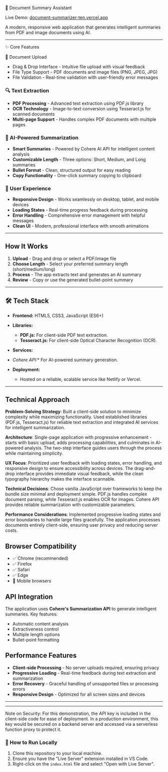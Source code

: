 📄 Document Summary Assistant

Live Demo: [document-summarizer-ten.vercel.app](https://document-summarizer-ten.vercel.app/)

A modern, responsive web application that generates intelligent summaries from PDF and image documents using AI.

---

✨ Core Features

 📄 Document Upload
- Drag & Drop Interface - Intuitive file upload with visual feedback
- File Type Support - PDF documents and image files (PNG, JPEG, JPG)
- File Validation - Real-time validation with user-friendly error messages

### 🔍 Text Extraction
- **PDF Processing** - Advanced text extraction using PDF.js library
- **OCR Technology** - Image-to-text conversion using Tesseract.js for scanned documents
- **Multi-page Support** - Handles complex PDF documents with multiple pages

### 🤖 AI-Powered Summarization
- **Smart Summaries** - Powered by Cohere AI API for intelligent content analysis
- **Customizable Length** - Three options: Short, Medium, and Long summaries
- **Bullet Format** - Clean, structured output for easy reading
- **Copy Functionality** - One-click summary copying to clipboard

### 🎨 User Experience
- **Responsive Design** - Works seamlessly on desktop, tablet, and mobile devices
- **Loading States** - Real-time progress feedback during processing
- **Error Handling** - Comprehensive error management with helpful messages
- **Clean UI** - Modern, professional interface with smooth animations
---

## How It Works

1. **Upload** - Drag and drop or select a PDF/image file
2. **Choose Length** - Select your preferred summary length (short/medium/long)
3. **Process** - The app extracts text and generates an AI summary
4. **Review** - Copy or use the generated bullet-point summary

---

## 🛠️ Tech Stack

* **Frontend:** HTML5, CSS3, JavaScript (ES6+)
* **Libraries:**
    * **PDF.js:** For client-side PDF text extraction.
    * **Tesseract.js:** For client-side Optical Character Recognition (OCR).
* **Services:**
* *Cohere API:** For AI-powered summary generation.
  
* **Deployment:**
    * Hosted on a reliable, scalable service like Netlify or Vercel.

---


## Technical Approach 

**Problem-Solving Strategy**: Built a client-side solution to minimize complexity while maximizing functionality. Used established libraries (PDF.js, Tesseract.js) for reliable text extraction and integrated AI services for intelligent summarization.

**Architecture**: Single-page application with progressive enhancement - starts with basic upload, adds processing capabilities, and culminates in AI-powered analysis. The two-step interface guides users through the process while maintaining simplicity.

**UX Focus**: Prioritized user feedback with loading states, error handling, and responsive design to ensure accessibility across devices. The drag-and-drop interface provides immediate visual feedback, while the clean typography hierarchy makes the interface scannable.

**Technical Decisions**: Chose vanilla JavaScript over frameworks to keep the bundle size minimal and deployment simple. PDF.js handles complex document parsing, while Tesseract.js enables OCR for images. Cohere API provides reliable summarization with customizable parameters.

**Performance Considerations**: Implemented progressive loading states and error boundaries to handle large files gracefully. The application processes documents entirely client-side, ensuring user privacy and reducing server costs.

## Browser Compatibility

- ✅ Chrome (recommended)
- ✅ Firefox
- ✅ Safari
- ✅ Edge
- 📱 Mobile browsers

## API Integration

The application uses **Cohere's Summarization API** to generate intelligent summaries. Key features:
- Automatic content analysis
- Extractiveness control
- Multiple length options
- Bullet-point formatting


## Performance Features

- **Client-side Processing** - No server uploads required, ensuring privacy
- **Progressive Loading** - Real-time feedback during text extraction and summarization
- **Error Recovery** - Graceful handling of unsupported files or processing errors
- **Responsive Design** - Optimized for all screen sizes and devices



---



---
Note on Security: For this demonstration, the API key is included in the client-side code for ease of deployment. In a production environment, this key would be secured on a backend server and accessed via a serverless function proxy to protect it.

### 🚀 How to Run Locally

1.  Clone this repository to your local machine.
2.  Ensure you have the "Live Server" extension installed in VS Code.
3.  Right-click on the `index.html` file and select "Open with Live Server".
